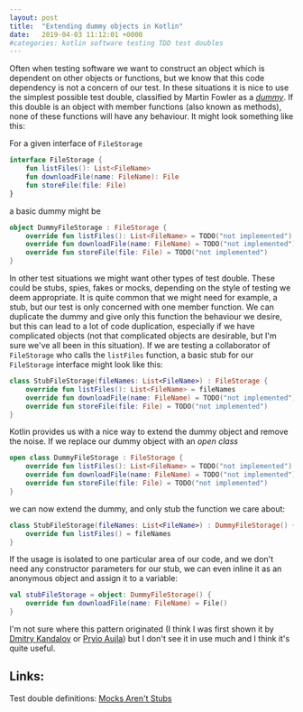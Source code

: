 ```yaml
---
layout: post
title:  "Extending dummy objects in Kotlin"
date:   2019-04-03 11:12:01 +0000
#categories: kotlin software testing TDD test doubles
---
```


Often when testing software we want to construct an object which is dependent on other objects or functions, but we know that this code dependency is not a concern of our test. In these situations it is nice to use the simplest possible test double, classified by Martin Fowler as a [_dummy_](https://www.martinfowler.com/articles/mocksArentStubs.html). If this double is an object with member functions (also known as methods), none of these functions will have any behaviour. It might look something like this:

For a given interface of `FileStorage`
```kotlin
interface FileStorage {
    fun listFiles(): List<FileName>
    fun downloadFile(name: FileName): File
    fun storeFile(file: File)
}
```

a basic dummy might be

```kotlin
object DummyFileStorage : FileStorage {
    override fun listFiles(): List<FileName> = TODO("not implemented")
    override fun downloadFile(name: FileName) = TODO("not implemented")
    override fun storeFile(file: File) = TODO("not implemented")
}
```

In other test situations we might want other types of test double. These could be stubs, spies, fakes or mocks, depending on the style of testing we deem appropriate. It is quite common that we might need for example, a stub, but our test is only concerned with one member function. We can duplicate the dummy and give only this function the behaviour we desire, but this can lead to a lot of code duplication, especially if we have complicated objects (not that complicated objects are desirable, but I'm sure we've all been in this situation).
If we are testing a collaborator of `FileStorage` who calls the `listFiles` function, a basic stub for our `FileStorage` interface might look like this:

```kotlin
class StubFileStorage(fileNames: List<FileName>) : FileStorage {
    override fun listFiles(): List<FileName> = fileNames
    override fun downloadFile(name: FileName) = TODO("not implemented")
    override fun storeFile(file: File) = TODO("not implemented")
}
```

Kotlin provides us with a nice way to extend the dummy object and remove the noise.
If we replace our dummy object with an _open class_

```kotlin
open class DummyFileStorage : FileStorage {
    override fun listFiles(): List<FileName> = TODO("not implemented")
    override fun downloadFile(name: FileName) = TODO("not implemented")
    override fun storeFile(file: File) = TODO("not implemented")
}
```

we can now extend the dummy, and only stub the function we care about:

```kotlin
class StubFileStorage(fileNames: List<FileName>) : DummyFileStorage() {
    override fun listFiles() = fileNames
}
```

If the usage is isolated to one particular area of our code, and we don't need any constructor parameters for our stub, we can even inline it as an anonymous object and assign it to a variable:
```kotlin
val stubFileStorage = object: DummyFileStorage() {
    override fun downloadFile(name: FileName) = File()
}
```

I'm not sure where this pattern originated (I think I was first shown it by [Dmitry Kandalov](https://twitter.com/dmitrykandalov) or [Pryio Aujla](https://github.com/PriyoAujla)) but I don't see it in use much and I think it's quite useful.


Links:
------
Test double definitions: [Mocks Aren't Stubs ](https://www.martinfowler.com/articles/mocksArentStubs.html)
